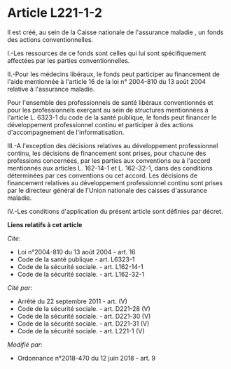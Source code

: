 # Article L221-1-2

Il est créé, au sein de la Caisse nationale de l'assurance maladie   , un fonds des actions conventionnelles. 

I.-Les ressources de ce fonds sont celles qui lui sont spécifiquement affectées par les parties conventionnelles. 

II.-Pour les médecins libéraux, le fonds peut participer au financement de l'aide mentionnée à l'article 16 de la loi n°
2004-810 du 13 août 2004 relative à l'assurance maladie. 

Pour l'ensemble des professionnels de santé libéraux conventionnés et pour les professionnels exerçant au sein de structures
mentionnées à l'article L. 6323-1 du code de la santé publique, le fonds peut financer le développement professionnel continu
et participer à des actions d'accompagnement de l'informatisation. 

III.-A l'exception des décisions relatives au développement professionnel continu, les décisions de financement sont prises,
pour chacune des professions concernées, par les parties aux conventions ou à l'accord mentionnés aux articles L. 162-14-1 et
L. 162-32-1, dans des conditions déterminées par ces conventions ou cet accord. Les décisions de financement relatives au
développement professionnel continu sont prises par le directeur général de l'Union nationale des caisses d'assurance
maladie. 

IV.-Les conditions d'application du présent article sont définies par décret.

**Liens relatifs à cet article**

_Cite_:

  - Loi n°2004-810 du 13 août 2004 - art. 16
  - Code de la santé publique - art. L6323-1
  - Code de la sécurité sociale. - art. L162-14-1
  - Code de la sécurité sociale. - art. L162-32-1

_Cité par_:

  - Arrêté du 22 septembre 2011 - art. (V)
  - Code de la sécurité sociale. - art. D221-28 (V)
  - Code de la sécurité sociale. - art. D221-30 (V)
  - Code de la sécurité sociale. - art. D221-31 (V)
  - Code de la sécurité sociale. - art. L221-1 (V)

_Modifié par_:

  - Ordonnance n°2018-470 du 12 juin 2018 - art. 9

